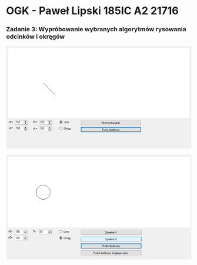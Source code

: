 # OGK - Paweł Lipski 185IC A2 21716

### Zadanie 3: Wypróbowanie wybranych algorytmów rysowania odcinków i okręgów

![Alt Text](img/obr1.png)

![Alt Text](img/obr2.png)